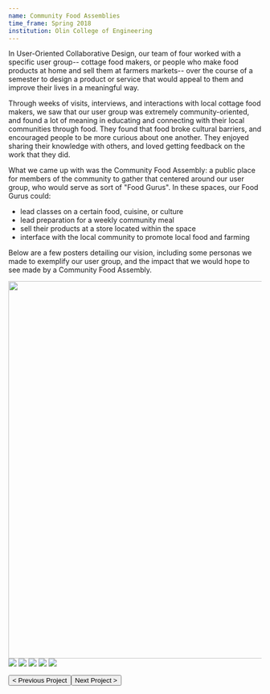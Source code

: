 ```yaml
---
name: Community Food Assemblies
time_frame: Spring 2018
institution: Olin College of Engineering
---
```

In User-Oriented Collaborative Design, our team of four worked with a specific user group-- cottage food makers, or people who make food products at home and sell them at farmers markets-- over the course of a semester to design a product or service that would appeal to them and improve their lives in a meaningful way.

Through weeks of visits, interviews, and interactions with local cottage food makers, we saw that our user group was extremely community-oriented, and found a lot of meaning in educating and connecting with their local communities through food. They found that food broke cultural barriers, and encouraged people to be more curious about one another. They enjoyed sharing their knowledge with others, and loved getting feedback on the work that they did.

What we came up with was the Community Food Assembly: a public place for members of the community to gather that centered around our user group, who would serve as sort of "Food Gurus". In these spaces, our Food Gurus could:
- lead classes on a certain food, cuisine, or culture
- lead preparation for a weekly community meal
- sell their products at a store located within the space
- interface with the local community to promote local food and farming

Below are a few posters detailing our vision, including some personas we made to exemplify our user group, and the impact that we would hope to see made by a Community Food Assembly.
<div class="oohbaby">
  <img class="myImages" id="myImg" width="750" src="/imgs/uocd_project_poster.png">
  <img class="quint_p myImages" id="myImg" src="/imgs/uocd_personaposter.png">
  <img class="quint_p myImages" id="myImg" src="/imgs/uocd_interaction.png">
  <img class="quint_p myImages" id="myImg" src="/imgs/uocd_requirements.png">
  <img class="quint_p myImages" id="myImg" src="/imgs/uocd_specifications.png">
  <img class="quint_p myImages" id="myImg" src="/imgs/uocd_journey.png">
</div>

<button class="prev" onclick="window.location.href = '/projects/ugy1s2_robot_hand.html';"> < Previous Project</button><button class="next" onclick="window.location.href = '/projects/ugy3s2_soundcrystal_music_player.html';">Next Project > </button>
